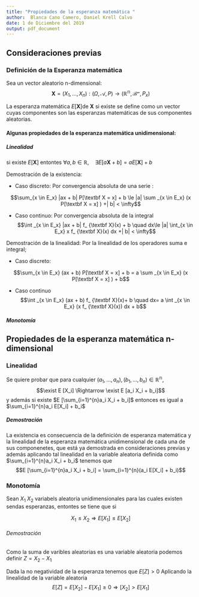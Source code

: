 ```yaml
---
title: "Propiedades de la esperanza matemática "
author:  Blanca Cano Camero, Daniel Krell Calvo 
date: 1 de Diciembre del 2019
output: pdf_document
---
```



## Consideraciones previas

### Definición de la Esperanza matemática

Sea un vector aleatorio n-dimensional: 
 $$\textbf{X} = ( X_{1}, ..., X_{n} ) : (\Omega,   \mathcal{A}, P) \rightarrow (\mathbb{R^n}, \mathcal{B^n}, P_x)$$ 

 La esperanza matemática $E[\textbf{X}] \text{de  }     \textbf{X}$ si existe se define como  un vector cuyas componentes son las esperanzas matemáticas de sus componentes aleatorias. 

 #### Algunas propiedades de la esperanza matemática unidimensional:

##### Linealidad 
 si existe $E[\textbf{X}]$ entontes  $\forall a,b \in \mathbb R,\quad  \exists E[a\textbf{X} + b] =  a E[\textbf{X}]  + b$

Demostración de la existencia: 
- Caso discreto: Por convergencia absoluta de una serie : 

$$\sum_{x \in E_x} |ax + b| P[\textbf X = x] + b \le |a| \sum _{x \in E_x} (x  P[\textbf X = x]  ) +| b| < \infty$$

- Caso continuo: Por convergencia absoluta de la integral 
$$\int _{x \in E_x} |ax + b| f_ {\textbf X}(x) + b  \quad dx\le |a| \int_{x \in E_x} x f_ {\textbf X}(x)  dx +| b| < \infty$$

Demostración de la linealidad: 
Por la linealidad de los operadores suma e integral; 

- Caso discreto: 

$$\sum_{x \in E_x} (ax + b) P[\textbf X = x] + b = a \sum _{x \in E_x} (x  P[\textbf X = x]  ) + b$$


- Caso continuo 
$$\int _{x \in E_x} (ax + b) f_ {\textbf X}(x)+ b \quad  dx= a \int  _{x \in E_x} (x  f_ {\textbf X}(x)) dx + b$$

##### Monotomía 

## Propiedades de la esperanza matemática n-dimensional

### Linealidad  

Se quiere probar que para cualquier $(a_1,..., a_n), (b_1,...,b_n) \in \mathbb{R^n}$, 
$$\exist E [X_i] \Rightarrow  \exist E [a_i X_i + b_i]$$  y además si existe $E [\sum_{i=1}^{n}a_i X_i + b_i]$ entonces es igual a $\sum_{i=1}^{n}a_i E[X_i] + b_i$
 
##### Demostración 

La existencia es consecuencia de la definición de esperanza matemática y la linealidad de la esperanza matemática unidimensional de cada una de sus componenetes, que está ya demostrada en consideraciones previas y además aplicando tal linealidad en la variable aleatoria definida como $\sum_{i=1}^{n}a_i X_i + b_i$ tenemos que 
$$E [\sum_{i=1}^{n}a_i X_i + b_i] = \sum_{i=1}^{n}(a_i E[X_i] + b_i)$$ 

### Monotomía  

Sean $X_1$ $X_2$ variabels aleatoria unidimensionales para las cuales existen sendas esperanzas, entontes se tiene que si 

$$X_1 \le  X_2 \Rightarrow  E[X_1] \le  E[X_2]$$

###### Demostración  
Como la suma de varibles aleatorias es una variable aleatoria podemos definir $Z = X_2 -X_1$

Dada la no negatividad de la esperanza tenemos que $E[Z]> 0$ Aplicando la linealidad de la variable aleatoria 
$$E[Z] =  E[X_2] - E[X_1] \ge 0 \Rightarrow[X_2] > E[X_1]$$
